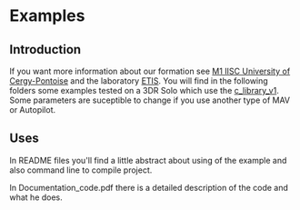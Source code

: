 # Examples

## Introduction

If you want more information about our formation see [M1 IISC University of Cergy-Pontoise][m1iisc] and the laboratory [ETIS][etis]. You will find in the following folders some examples tested on a 3DR Solo which use the [c_library_v1][c_lib]. Some parameters are suceptible to change if you use another type of MAV or Autopilot.

## Uses

In README files you'll find a little abstract about using of the example and also command line to compile project.

In Documentation_code.pdf there is a detailed description of the code and what he does.





[devguide]: https://mavlink.io/en/	"MAVLink's libs general dev guide"
[c_lib]: https://github.com/mavlink/c_library_v1	"C library v1 repository"
[etis]: https://www-etis.ensea.fr/	"ETIS laboratory's website"
[m1iisc]: https://depinfo.u-cergy.fr/master/m1-iisc-master-1	"Master's website"